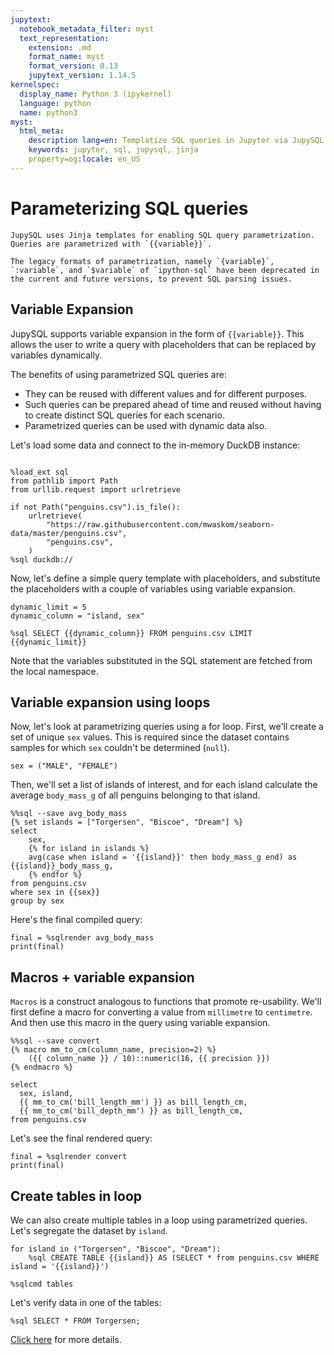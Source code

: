 ```yaml
---
jupytext:
  notebook_metadata_filter: myst
  text_representation:
    extension: .md
    format_name: myst
    format_version: 0.13
    jupytext_version: 1.14.5
kernelspec:
  display_name: Python 3 (ipykernel)
  language: python
  name: python3
myst:
  html_meta:
    description lang=en: Templatize SQL queries in Jupyter via JupySQL
    keywords: jupyter, sql, jupysql, jinja
    property=og:locale: en_US
---
```


# Parameterizing SQL queries

```{versionchanged} 0.7
JupySQL uses Jinja templates for enabling SQL query parametrization. Queries are parametrized with `{{variable}}`.
```

```{note}
The legacy formats of parametrization, namely `{variable}`, `:variable`, and `$variable` of `ipython-sql` have been deprecated in the current and future versions, to prevent SQL parsing issues.
```


## Variable Expansion

JupySQL supports variable expansion in the form of `{{variable}}`. This allows the user to write a query with placeholders that can be replaced by variables dynamically.

The benefits of using parametrized SQL queries are:

* They can be reused with different values and for different purposes.
* Such queries can be prepared ahead of time and reused without having to create distinct SQL queries for each scenario.
* Parametrized queries can be used with dynamic data also.

Let's load some data and connect to the in-memory DuckDB instance:

```{code-cell} ipython3

%load_ext sql
from pathlib import Path
from urllib.request import urlretrieve

if not Path("penguins.csv").is_file():
    urlretrieve(
        "https://raw.githubusercontent.com/mwaskom/seaborn-data/master/penguins.csv",
        "penguins.csv",
    )
%sql duckdb://
```

Now, let's define a simple query template with placeholders, and substitute the placeholders with a couple of variables using variable expansion.

```{code-cell} ipython3
dynamic_limit = 5
dynamic_column = "island, sex"
```

```{code-cell} ipython3
%sql SELECT {{dynamic_column}} FROM penguins.csv LIMIT {{dynamic_limit}}
```

Note that the variables substituted in the SQL statement are fetched from the local namespace.

## Variable expansion using loops

Now, let's look at parametrizing queries using a for loop. First, we'll create a set of unique `sex` values. This is required since the dataset contains samples for which `sex` couldn't be determined (`null`).

```{code-cell} ipython3
sex = ("MALE", "FEMALE")
```

Then, we'll set a list of islands of interest, and for each island calculate the average `body_mass_g` of all penguins belonging to that island.

```{code-cell} ipython3
%%sql --save avg_body_mass
{% set islands = ["Torgersen", "Biscoe", "Dream"] %}
select
    sex,
    {% for island in islands %}
    avg(case when island = '{{island}}' then body_mass_g end) as {{island}}_body_mass_g,
    {% endfor %}
from penguins.csv
where sex in {{sex}}
group by sex 
```

Here's the final compiled query:

```{code-cell} ipython3
final = %sqlrender avg_body_mass
print(final)
```

## Macros + variable expansion

`Macros` is a construct analogous to functions that promote re-usability. We'll first define a macro for converting a value from `millimetre` to `centimetre`. And then use this macro in the query using variable expansion.

```{code-cell} python
%%sql --save convert
{% macro mm_to_cm(column_name, precision=2) %}
    ({{ column_name }} / 10)::numeric(16, {{ precision }})
{% endmacro %}

select
  sex, island,
  {{ mm_to_cm('bill_length_mm') }} as bill_length_cm,
  {{ mm_to_cm('bill_depth_mm') }} as bill_length_cm,
from penguins.csv
```

Let's see the final rendered query:

```{code-cell} python
final = %sqlrender convert
print(final)
```

## Create tables in loop

We can also create multiple tables in a loop using parametrized queries. Let's segregate the dataset by `island`.

```{code-cell} python
for island in ("Torgersen", "Biscoe", "Dream"):
    %sql CREATE TABLE {{island}} AS (SELECT * from penguins.csv WHERE island = '{{island}}')
```

```{code-cell} python
%sqlcmd tables
```

Let's verify data in one of the tables:

```{code-cell} python
%sql SELECT * FROM Torgersen;
```

[Click here](https://jupysql.ploomber.io/en/latest/intro.html?highlight=variable#variable-substitution) for more details.
